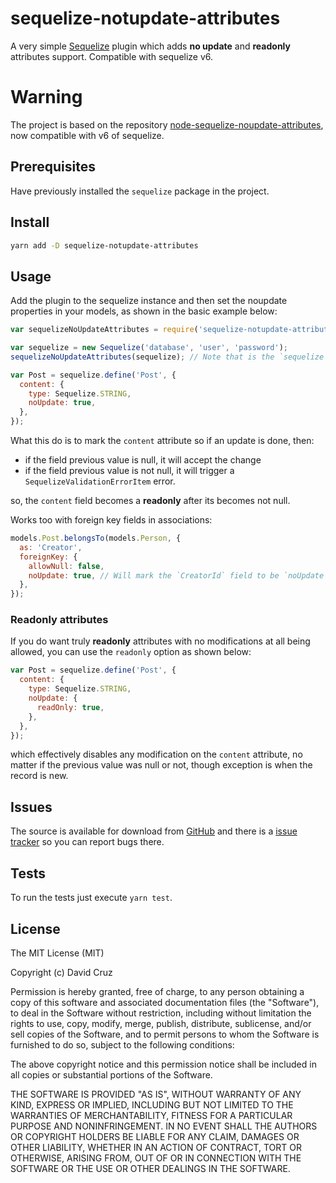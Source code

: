 # sequelize-notupdate-attributes

A very simple [Sequelize](https://github.com/sequelize/sequelize) plugin which adds **no update** and **readonly** attributes support. Compatible with sequelize v6.

# Warning

The project is based on the repository [node-sequelize-noupdate-attributes](https://github.com/diosney/node-sequelize-noupdate-attributes), now compatible with v6 of sequelize.

## Prerequisites

Have previously installed the `sequelize` package in the project.

## Install

```sh
yarn add -D sequelize-notupdate-attributes
```

## Usage

Add the plugin to the sequelize instance and then set the noupdate
properties in your models, as shown in the basic example below:

```js
var sequelizeNoUpdateAttributes = require('sequelize-notupdate-attributes');

var sequelize = new Sequelize('database', 'user', 'password');
sequelizeNoUpdateAttributes(sequelize); // Note that is the `sequelize` instance the passed reference.

var Post = sequelize.define('Post', {
  content: {
    type: Sequelize.STRING,
    noUpdate: true,
  },
});
```

What this do is to mark the `content` attribute so if an update is done, then:

- if the field previous value is null, it will accept the change
- if the field previous value is not null, it will trigger a `SequelizeValidationErrorItem` error.

so, the `content` field becomes a **readonly** after its becomes not null.

Works too with foreign key fields in associations:

```js
models.Post.belongsTo(models.Person, {
  as: 'Creator',
  foreignKey: {
    allowNull: false,
    noUpdate: true, // Will mark the `CreatorId` field to be `noUpdate`d.
  },
});
```

### Readonly attributes

If you do want truly **readonly** attributes with no modifications at all
being allowed, you can use the `readonly` option as shown below:

```js
var Post = sequelize.define('Post', {
  content: {
    type: Sequelize.STRING,
    noUpdate: {
      readOnly: true,
    },
  },
});
```

which effectively disables any modification on the `content` attribute,
no matter if the previous value was null or not, though exception is
when the record is new.

## Issues

The source is available for download from [GitHub](https://github.com/daviddossantos/sequelize-notupdate-attributes)
and there is a [issue tracker](https://github.com/daviddossantos/sequelize-notupdate-attributes/issues) so you can report bugs there.

## Tests

To run the tests just execute `yarn test`.

## License

The MIT License (MIT)

Copyright (c) David Cruz

Permission is hereby granted, free of charge, to any person obtaining a copy
of this software and associated documentation files (the "Software"), to deal
in the Software without restriction, including without limitation the rights
to use, copy, modify, merge, publish, distribute, sublicense, and/or sell
copies of the Software, and to permit persons to whom the Software is
furnished to do so, subject to the following conditions:

The above copyright notice and this permission notice shall be included in
all copies or substantial portions of the Software.

THE SOFTWARE IS PROVIDED "AS IS", WITHOUT WARRANTY OF ANY KIND, EXPRESS OR
IMPLIED, INCLUDING BUT NOT LIMITED TO THE WARRANTIES OF MERCHANTABILITY,
FITNESS FOR A PARTICULAR PURPOSE AND NONINFRINGEMENT. IN NO EVENT SHALL THE
AUTHORS OR COPYRIGHT HOLDERS BE LIABLE FOR ANY CLAIM, DAMAGES OR OTHER
LIABILITY, WHETHER IN AN ACTION OF CONTRACT, TORT OR OTHERWISE, ARISING FROM,
OUT OF OR IN CONNECTION WITH THE SOFTWARE OR THE USE OR OTHER DEALINGS IN
THE SOFTWARE.
